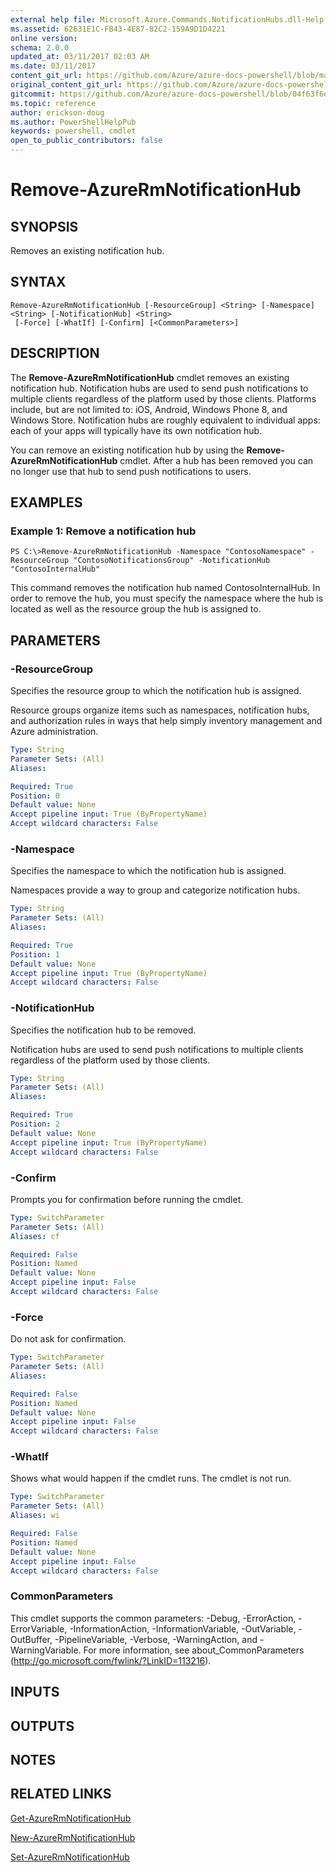 ```yaml
---
external help file: Microsoft.Azure.Commands.NotificationHubs.dll-Help.xml
ms.assetid: 62631E1C-FB43-4E87-82C2-159A9D1D4221
online version:
schema: 2.0.0
updated_at: 03/11/2017 02:03 AM
ms.date: 03/11/2017
content_git_url: https://github.com/Azure/azure-docs-powershell/blob/master/azureps-cmdlets-docs/ResourceManager/AzureRM.NotificationHubs/v2.7.0/Remove-AzureRmNotificationHub.md
original_content_git_url: https://github.com/Azure/azure-docs-powershell/blob/master/azureps-cmdlets-docs/ResourceManager/AzureRM.NotificationHubs/v2.7.0/Remove-AzureRmNotificationHub.md
gitcommit: https://github.com/Azure/azure-docs-powershell/blob/04f63f6e685743ace2c57eb157574e34e8610b1c
ms.topic: reference
author: erickson-doug
ms.author: PowerShellHelpPub
keywords: powershell, cmdlet
open_to_public_contributors: false
---
```


# Remove-AzureRmNotificationHub

## SYNOPSIS
Removes an existing notification hub.

## SYNTAX

```
Remove-AzureRmNotificationHub [-ResourceGroup] <String> [-Namespace] <String> [-NotificationHub] <String>
 [-Force] [-WhatIf] [-Confirm] [<CommonParameters>]
```

## DESCRIPTION
The **Remove-AzureRmNotificationHub** cmdlet removes an existing notification hub.
Notification hubs are used to send push notifications to multiple clients regardless of the platform used by those clients.
Platforms include, but are not limited to: iOS, Android, Windows Phone 8, and Windows Store.
Notification hubs are roughly equivalent to individual apps: each of your apps will typically have its own notification hub.

You can remove an existing notification hub by using the **Remove-AzureRmNotificationHub** cmdlet.
After a hub has been removed you can no longer use that hub to send push notifications to users.

## EXAMPLES

### Example 1: Remove a notification hub
```
PS C:\>Remove-AzureRmNotificationHub -Namespace "ContosoNamespace" -ResourceGroup "ContosoNotificationsGroup" -NotificationHub "ContosoInternalHub"
```

This command removes the notification hub named ContosoInternalHub.
In order to remove the hub, you must specify the namespace where the hub is located as well as the resource group the hub is assigned to.

## PARAMETERS

### -ResourceGroup
Specifies the resource group to which the notification hub is assigned.

Resource groups organize items such as namespaces, notification hubs, and authorization rules in ways that help simply inventory management and Azure administration.

```yaml
Type: String
Parameter Sets: (All)
Aliases: 

Required: True
Position: 0
Default value: None
Accept pipeline input: True (ByPropertyName)
Accept wildcard characters: False
```

### -Namespace
Specifies the namespace to which the notification hub is assigned.

Namespaces provide a way to group and categorize notification hubs.

```yaml
Type: String
Parameter Sets: (All)
Aliases: 

Required: True
Position: 1
Default value: None
Accept pipeline input: True (ByPropertyName)
Accept wildcard characters: False
```

### -NotificationHub
Specifies the notification hub to be removed.

Notification hubs are used to send push notifications to multiple clients regardless of the platform used by those clients.

```yaml
Type: String
Parameter Sets: (All)
Aliases: 

Required: True
Position: 2
Default value: None
Accept pipeline input: True (ByPropertyName)
Accept wildcard characters: False
```

### -Confirm
Prompts you for confirmation before running the cmdlet.

```yaml
Type: SwitchParameter
Parameter Sets: (All)
Aliases: cf

Required: False
Position: Named
Default value: None
Accept pipeline input: False
Accept wildcard characters: False
```

### -Force
Do not ask for confirmation.

```yaml
Type: SwitchParameter
Parameter Sets: (All)
Aliases: 

Required: False
Position: Named
Default value: None
Accept pipeline input: False
Accept wildcard characters: False
```

### -WhatIf
Shows what would happen if the cmdlet runs. The cmdlet is not run.

```yaml
Type: SwitchParameter
Parameter Sets: (All)
Aliases: wi

Required: False
Position: Named
Default value: None
Accept pipeline input: False
Accept wildcard characters: False
```

### CommonParameters
This cmdlet supports the common parameters: -Debug, -ErrorAction, -ErrorVariable, -InformationAction, -InformationVariable, -OutVariable, -OutBuffer, -PipelineVariable, -Verbose, -WarningAction, and -WarningVariable. For more information, see about_CommonParameters (http://go.microsoft.com/fwlink/?LinkID=113216).

## INPUTS

## OUTPUTS

## NOTES

## RELATED LINKS

[Get-AzureRmNotificationHub](./Get-AzureRmNotificationHub.md)

[New-AzureRmNotificationHub](./New-AzureRmNotificationHub.md)

[Set-AzureRmNotificationHub](./Set-AzureRmNotificationHub.md)


